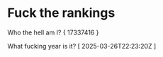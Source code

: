 # Fuck the rankings

Who the hell am I?
{ 17337416 }

What fucking year is it?
[ 2025-03-26T22:23:20Z ]

